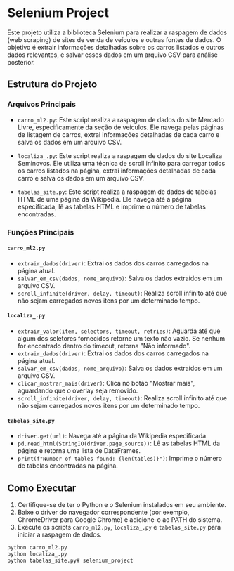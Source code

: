 # Selenium Project

Este projeto utiliza a biblioteca Selenium para realizar a raspagem de dados (web scraping) de sites de venda de veículos e outras fontes de dados. O objetivo é extrair informações detalhadas sobre os carros listados e outros dados relevantes, e salvar esses dados em um arquivo CSV para análise posterior.

## Estrutura do Projeto

### Arquivos Principais

- `carro_ml2.py`: Este script realiza a raspagem de dados do site Mercado Livre, especificamente da seção de veículos. Ele navega pelas páginas de listagem de carros, extrai informações detalhadas de cada carro e salva os dados em um arquivo CSV.

- `localiza_.py`: Este script realiza a raspagem de dados do site Localiza Seminovos. Ele utiliza uma técnica de scroll infinito para carregar todos os carros listados na página, extrai informações detalhadas de cada carro e salva os dados em um arquivo CSV.

- `tabelas_site.py`: Este script realiza a raspagem de dados de tabelas HTML de uma página da Wikipedia. Ele navega até a página especificada, lê as tabelas HTML e imprime o número de tabelas encontradas.

### Funções Principais

#### `carro_ml2.py`

- `extrair_dados(driver)`: Extrai os dados dos carros carregados na página atual.
- `salvar_em_csv(dados, nome_arquivo)`: Salva os dados extraídos em um arquivo CSV.
- `scroll_infinite(driver, delay, timeout)`: Realiza scroll infinito até que não sejam carregados novos itens por um determinado tempo.

#### `localiza_.py`

- `extrair_valor(item, selectors, timeout, retries)`: Aguarda até que algum dos seletores fornecidos retorne um texto não vazio. Se nenhum for encontrado dentro do timeout, retorna "Não informado".
- `extrair_dados(driver)`: Extrai os dados dos carros carregados na página atual.
- `salvar_em_csv(dados, nome_arquivo)`: Salva os dados extraídos em um arquivo CSV.
- `clicar_mostrar_mais(driver)`: Clica no botão "Mostrar mais", aguardando que o overlay seja removido.
- `scroll_infinite(driver, delay, timeout)`: Realiza scroll infinito até que não sejam carregados novos itens por um determinado tempo.

#### `tabelas_site.py`

- `driver.get(url)`: Navega até a página da Wikipedia especificada.
- `pd.read_html(StringIO(driver.page_source))`: Lê as tabelas HTML da página e retorna uma lista de DataFrames.
- `print(f"Number of tables found: {len(tables)}")`: Imprime o número de tabelas encontradas na página.

## Como Executar

1. Certifique-se de ter o Python e o Selenium instalados em seu ambiente.
2. Baixe o driver do navegador correspondente (por exemplo, ChromeDriver para Google Chrome) e adicione-o ao PATH do sistema.
3. Execute os scripts `carro_ml2.py`, `localiza_.py` e `tabelas_site.py` para iniciar a raspagem de dados.

```bash
python carro_ml2.py
python localiza_.py
python tabelas_site.py#   s e l e n i u m _ p r o j e c t  
 